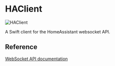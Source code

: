 # HAClient

![HAClient](https://github.com/c-st/HAClient/workflows/HAClient/badge.svg)

A Swift client for the HomeAssistant websocket API. 

## Reference

[WebSocket API documentation](https://developers.home-assistant.io/docs/api/websocket/)
